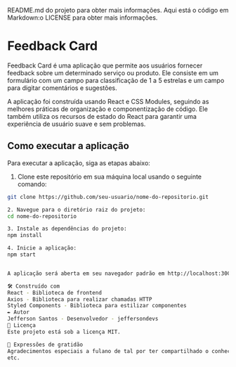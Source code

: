 README.md do projeto para obter mais informações. Aqui está o código em Markdown:o LICENSE para obter mais informações.

# Feedback Card

Feedback Card é uma aplicação que permite aos usuários fornecer feedback sobre um determinado serviço ou produto. Ele consiste em um formulário com um campo para classificação de 1 a 5 estrelas e um campo para digitar comentários e sugestões.

A aplicação foi construída usando React e CSS Modules, seguindo as melhores práticas de organização e componentização de código. Ele também utiliza os recursos de estado do React para garantir uma experiência de usuário suave e sem problemas.

## Como executar a aplicação

Para executar a aplicação, siga as etapas abaixo:

1. Clone este repositório em sua máquina local usando o seguinte comando:

```bash
git clone https://github.com/seu-usuario/nome-do-repositorio.git

2. Navegue para o diretório raiz do projeto:
cd nome-do-repositorio

3. Instale as dependências do projeto:
npm install

4. Inicie a aplicação:
npm start


A aplicação será aberta em seu navegador padrão em http://localhost:3000.

🛠️ Construído com
React - Biblioteca de frontend
Axios - Biblioteca para realizar chamadas HTTP
Styled Components - Biblioteca para estilizar componentes
✒️ Autor
Jefferson Santos - Desenvolvedor - jeffersondevs
📄 Licença
Este projeto está sob a licença MIT.

🎁 Expressões de gratidão
Agradecimentos especiais a fulano de tal por ter compartilhado o conhecimento.
etc.

